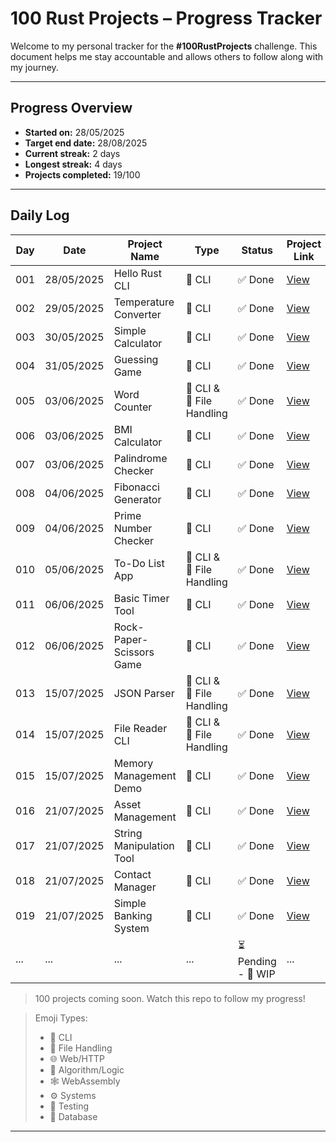 # 100 Rust Projects – Progress Tracker

Welcome to my personal tracker for the **#100RustProjects** challenge. This document helps me stay accountable and allows others to follow along with my journey.

---

## Progress Overview

- **Started on:** 28/05/2025
- **Target end date:** 28/08/2025
- **Current streak:** 2 days 
- **Longest streak:** 4 days 
- **Projects completed:** 19/100 

---

## Daily Log

| Day | Date       | Project Name           | Type         | Status  | Project Link                               | Notes                               |
|-----|------------|------------------------|--------------|---------|--------------------------------------------|-------------------------------------|
| 001 | 28/05/2025 | Hello Rust CLI        | 🧮 CLI        | ✅ Done | [View](./projects/hello_rust/)     | [Read](./notes/day_001_hello_rust.md)         |
| 002 | 29/05/2025 | Temperature Converter   | 🧮 CLI   | ✅ Done  | [View](./projects/temperature_converter/)     | [Read](./notes/temperature_converter.md) |
| 003 | 30/05/2025 | Simple Calculator  | 🧮 CLI  | ✅ Done | [View](./projects/simple_calculator/)   | [Read](./notes/simple_calculator.md)|
| 004 | 31/05/2025 | Guessing Game  | 🧮 CLI   | ✅ Done  | [View](./projects/guessing_game/)  | [Read](./notes/guessing_game.md)  | 
| 005 | 03/06/2025 | Word Counter  | 🧮 CLI & 📁 File Handling   | ✅ Done  | [View](/projects/word_counter/)  | [Read](/notes/word_counter.md)    | 
| 006 | 03/06/2025 | BMI Calculator  | 🧮 CLI  | ✅ Done  | [View](/projects/bmi_calculator/)  | [Read](/notes/bmi_calculator.md)    | 
| 007 | 03/06/2025 | Palindrome Checker  | 🧮 CLI  | ✅ Done  | [View](/projects/palindrome_checker/)  | [Read](/notes/palindrome.md)    | 
| 008 | 04/06/2025 | Fibonacci Generator  | 🧮 CLI  | ✅ Done  | [View](/projects/fibonacci_generator/)  | [Read](/notes/fibonacci_generator.md)    | 
| 009 | 04/06/2025 | Prime Number Checker  | 🧮 CLI  | ✅ Done  | [View](/projects/prime_number_checker/)  | [Read](/notes/prime_number_checker.md)    | 
| 010 | 05/06/2025 | To-Do List App  | 🧮 CLI & 📁 File Handling | ✅ Done  | [View](/projects/todo_list/)  | [Read](/notes/todo_list.md)   | 
| 011 | 06/06/2025 | Basic Timer Tool  | 🧮 CLI  | ✅ Done  | [View](/projects/timer_tool/)  | [Read](/notes/timer_tool.md)   | 
| 012 | 06/06/2025 | Rock-Paper-Scissors Game  | 🧮 CLI  | ✅ Done  | [View](/projects/rock_paper_scissors/)  | [Read](/notes/rock-paper-scissors.md) | 
| 013 | 15/07/2025 | JSON Parser  | 🧮 CLI & 📁 File Handling | ✅ Done  | [View](/projects/json_parser/)  | [Read](/notes/json_parser.md)   | 
| 014 | 15/07/2025 | File Reader CLI  | 🧮 CLI & 📁 File Handling | ✅ Done  | [View](/projects/file_reader_cli/)  | [Read](/notes/file_reader_cli.md)   | 
| 015 | 15/07/2025 | Memory Management Demo | 🧮 CLI  | ✅ Done  | [View](/projects/memory_mgt_demo/)  | [Read](/notes/memory_mgt_demo.md)   | 
| 016 | 21/07/2025 | Asset Management  | 🧮 CLI  | ✅ Done  | [View](/projects/asset-tracker/)  | [Read](/notes/memory_mgt_demo.md)   | 
| 017 | 21/07/2025 | String Manipulation Tool | 🧮 CLI  | ✅ Done  | [View](/projects/string_manipulator/)  | [Read](/notes/string_manipulator.md)   | 
| 018 | 21/07/2025 | Contact Manager | 🧮 CLI  | ✅ Done  | [View](/projects/contact_manager/)  | [Read](/notes/contact_manager.md)   | 
| 019 | 21/07/2025 | Simple Banking System | 🧮 CLI  | ✅ Done  | [View](/projects/string_manipulator/)  | [Read](/notes/string_manipulator.md)   | 
| ... | ... | ...  | ...  | ⏳ Pending - 🔄 WIP  | ...  | ...     | 
> 100 projects coming soon. Watch this repo to follow my progress!

> Emoji Types:
> - 🧮 CLI
> - 📁 File Handling
> - 🌐 Web/HTTP
> - 🧠 Algorithm/Logic
> - 🕸️ WebAssembly
> - ⚙️ Systems
> - 🧪 Testing
> - 💾 Database


---